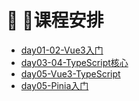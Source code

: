 
# :tada: :100:课程安排

+ [day01-02-Vue3入门](./1.md)
+ [day03-04-TypeScript核心](./2.md)
+ [day05-Vue3-TypeScript](./03-Vue3-TypeScript.md)
+ [day05-Pinia入门](./04-Pinia入门)